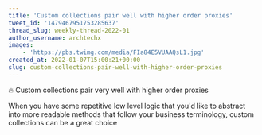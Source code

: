 ```yaml
---
title: 'Custom collections pair well with higher order proxies'
tweet_id: '1479467951753285637'
thread_slug: weekly-thread-2022-01
author_username: archtechx
images:
    - 'https://pbs.twimg.com/media/FIa84E5VUAAQsL1.jpg'
created_at: 2022-01-07T15:00:21+00:00
slug: custom-collections-pair-well-with-higher-order-proxies
---
```

🔥 Custom collections pair very well with higher order proxies

When you have some repetitive low level logic that you'd like to abstract into more readable methods that follow your business terminology, custom collections can be a great choice
